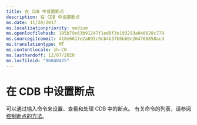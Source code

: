 ```yaml
---
title: 在 CDB 中设置断点
description: 在 CDB 中设置断点
ms.date: 11/28/2017
ms.localizationpriority: medium
ms.openlocfilehash: 195b79e63b91247f1ed8f3e193293a046628c779
ms.sourcegitcommit: 418e6617e2a695c9cb4b37b5b60e264760858acd
ms.translationtype: MT
ms.contentlocale: zh-CN
ms.lasthandoff: 12/07/2020
ms.locfileid: "96840425"
---
```

# <a name="setting-breakpoints-in-cdb"></a>在 CDB 中设置断点


可以通过输入命令来设置、查看和处理 CDB 中的断点。 有关命令的列表，请参阅 [控制断点的方法](methods-of-controlling-breakpoints.md)。

 

 





